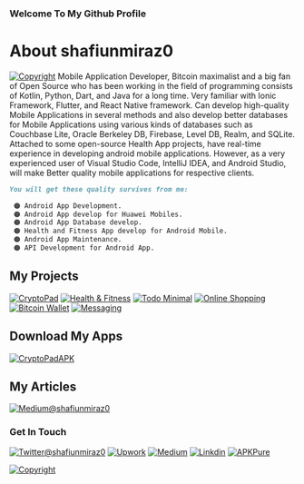 ### Welcome To My Github Profile

<!--
**shafiunmiraz0/shafiunmiraz0** is a ✨ _special_ ✨ repository because its `README.md` (this file) appears on your GitHub profile.

Here are some ideas to get you started:

- 🔭 I’m currently working on ...
- 🌱 I’m currently learning ...
- 👯 I’m looking to collaborate on ...
- 🤔 I’m looking for help with ...
- 💬 Ask me about ...
- 📫 How to reach me: ...
- 😄 Pronouns: ...
- ⚡ Fun fact: ...
-->
# About shafiunmiraz0
[![Copyright](https://img.shields.io/badge/Developer-shafiunmiraz0-f26e1d?style=plastic&logo=data%3Aimage%2Fjpeg%3Bbase64%2C%2F9j%2F4AAQSkZJRgABAQEAAQABAAD%2F4gKgSUNDX1BST0ZJTEUAAQEAAAKQbGNtcwQwAABtbnRyUkdCIFhZWiAH4wAHAA8ABAAwACphY3NwQVBQTAAAAAAAAAAAAAAAAAAAAAAAAAAAAAAAAAAA9tYAAQAAAADTLWxjbXMAAAAAAAAAAAAAAAAAAAAAAAAAAAAAAAAAAAAAAAAAAAAAAAAAAAAAAAAAAAAAAAtkZXNjAAABCAAAADhjcHJ0AAABQAAAAE53dHB0AAABkAAAABRjaGFkAAABpAAAACxyWFlaAAAB0AAAABRiWFlaAAAB5AAAABRnWFlaAAAB%2BAAAABRyVFJDAAACDAAAACBnVFJDAAACLAAAACBiVFJDAAACTAAAACBjaHJtAAACbAAAACRtbHVjAAAAAAAAAAEAAAAMZW5VUwAAABwAAAAcAHMAUgBHAEIAIABiAHUAaQBsAHQALQBpAG4AAG1sdWMAAAAAAAAAAQAAAAxlblVTAAAAMgAAABwATgBvACAAYwBvAHAAeQByAGkAZwBoAHQALAAgAHUAcwBlACAAZgByAGUAZQBsAHkAAAAAWFlaIAAAAAAAAPbWAAEAAAAA0y1zZjMyAAAAAAABDEoAAAXj%2F%2F%2FzKgAAB5sAAP2H%2F%2F%2F7ov%2F%2F%2FaMAAAPYAADAlFhZWiAAAAAAAABvlAAAOO4AAAOQWFlaIAAAAAAAACSdAAAPgwAAtr5YWVogAAAAAAAAYqUAALeQAAAY3nBhcmEAAAAAAAMAAAACZmYAAPKnAAANWQAAE9AAAApbcGFyYQAAAAAAAwAAAAJmZgAA8qcAAA1ZAAAT0AAACltwYXJhAAAAAAADAAAAAmZmAADypwAADVkAABPQAAAKW2Nocm0AAAAAAAMAAAAAo9cAAFR7AABMzQAAmZoAACZmAAAPXP%2FbAEMAAQEBAQEBAQEBAQEBAQEBAQEBAQEBAQEBAQEBAQEBAQEBAQEBAQEBAQEBAQEBAQEBAQEBAQEBAQEBAQEBAQEBAf%2FbAEMBAQEBAQEBAQEBAQEBAQEBAQEBAQEBAQEBAQEBAQEBAQEBAQEBAQEBAQEBAQEBAQEBAQEBAQEBAQEBAQEBAQEBAf%2FAABEIACgAKAMBIgACEQEDEQH%2FxAAcAAACAgIDAAAAAAAAAAAAAAAACgcJBQgEBgv%2FxAAxEAABBAEDAgQFAQkAAAAAAAAEAQIDBQYHESEACBITFDEJIjJBUYEKFiMlJmFxkaH%2FxAAaAQACAgMAAAAAAAAAAAAAAAAEBgMFAQIH%2F8QAKxEBAAIBAgUDBAEFAAAAAAAAAQIRAwQSAAUhIjFBUWEGE3GBFDJSkbHw%2F9oADAMBAAIRAxEAPwC6zEw2jRRtRuztk4913%2FPHPv8Ap%2BOo070e77DOx7tpzTX3LgH35NTLWY3hOIwksDnzHP8AJXyi41RKS97HCVqSQFWuQHRJJOBj1XZkwRyEoOx0gB2sFcDPYTuVsAY8hEu31LHFGrnNbvwrnL8rd%2Fuuy9Le%2FG1tsh1lb2w49YLaHYNXanZ1kN9j9ZI9rVZXYlXRVMb3sSVo7ZfUm18llIKQ9jjZUY1ZZox5aXU6rHpgZ2qSSIxFovoyYlye2IpcnycEabSS1s8eOJRKcRkkkBYsl2Ep7YRuc2MVIl0%2BONUsY%2FaIe%2FCnz%2BXIskqdOLbDbW8EMlw4nAp6rH6WnR72pQ43bhlMukHmgl3feXp9pYklDwEpI6LzRXusdsWvuCd02hunOvOnBE02Kai0TLYQcpEafU2A081bfUFhG1dmH0dyGdWkKnyTJBGXD%2FAIjcqm2gWX6IU%2BAzpY9o1rkoUOUUeHZMaXfU9hik5l3SJYDyl5GRTm20ZENA5TH1UWLNmBGkVHSjzRyNZcT8FbT%2FJdHcH7mtO2Pv26OCa%2BQ5HoSHkQ00BgmKZXhwJ99GIURCJJZV413BDVNs4wxRzy6ok5IICiyx4YOXa3JrBMuCOnmPbAzRyqAbrY9pIVoJSsjJU8BnPuV6bl0MWTS6h1MCOP70v4uTTgZZEcabrsk13OxtIg7r4utsgY5ofpXhU%2B%2Ft9v9L99%2BP06OubPIjYlVF3391Vd02%2Fwvv7fjflOeOjq6i0Ux8e9fHw%2Fj09fjhclCCi7Cw%2FqLfT2H3OKt8tyb0OGW8zYUJbKMwNU8aNbE4tyMjncjt3ObG9u%2FCfWrOU%2BpKiO6aZy0MGoI8wkdnpiQTlQ3rQWWA81ciQQ3osw8r2xyNkr2PkRHNkRzofCrWq5JGbh66dzWi%2BhOk1tlusuXQUNOSO4KsAGhWyyTILl8b5gavGKKF6FWto%2BSLzdmrAEIOyYqwMDEjfM1UPut%2BIrqTrJ6%2BkwxjtNtM5J2ONBa4c3J8jAjIR7I8jtImyxjAFywsQigoWtimia4c0%2ByY5zVX%2BZaCevjPGA43GxZMtuyRIRsLvcxQpEO42rbLybXnLc%2BDUixnjzRmJFkyhII5I09tMHJF8PcMXdtY3WdtJureSUup2SVepNmgWQ3zMxi3wyBmiAoIw8EweVtsoXtiEuwQEfXpQGQvAdOyccl3oJvN6YR7ONZNPdVMczGxxTMqXK8oxjLIMS1RZWBS1ZFBlolFWWFdVWQE0UUUXn42fW2lfOAk1WUIYrBCp5Ry0jS%2B7Y7HTCjw%2B010yaLKp8CqBDLV%2BNfvMdHgxNwDFFOVXOHQ%2BCkN3Lcxw4k4znO8yDzo1cx0fUK4R3%2Baz4hqZqHrNo1qdkml%2BTZ9nRV%2Fl1Ji5EgdRING2CDH6u1pLQWeovauvpwhQg5jq8lkysNeiwNKkicH9L6aWTVZScNjpcEsMmY4wzuQk9pOcXJslk3MVKZPiY8Mf1zqjNy7TY8We46vNizkcciRPTQhFJspQhIh9yOKUbo3xP7WvSFlsY1hc7xb7bcKvt%2FwB%2B%2FHt%2Ffjjo6WI7LfjrU%2Bbyg6d92TKHFb4qUcKs1bx0N9XipRM6oyGDOseZIQzGfMdt%2FUlM99I2R%2F8AMayqHa81Dp0cFNSG%2FSpFJZVdfHSv3XTxxzjb46x%2FfR%2F1%2FwB54U%2B72O5a91o1qIJsrYsytw4AWkrx3ESOBhsCVZY3s4oiu8qFHrMNXIsTfE8ashjVdm7O12Bsgy2PWXwu8TkTdURUVUYqIq%2BJduEVN9%2BON%2Fdejo6H0cT7GF94Qm31uUqZLd9Vkq8HZejKugNAeAEA%2FAFHxxl624c0Uqojsjh6mc6uKmpYjymU5Rzo5pPWEVjZUCkLj8tjYyXQLOnhRVevCplXX9cF6xjEYj3tWF0yI3xua2RN2qqJ8zGLv4Nt%2Bdl4To6OjoY4Qx3GILklfQ6oBb7tAW%2BhXEDKUq3K0UCqRLZbS%2FBuWVe6vHQS82JEJlnjnckzYmRud4lRJfTeBIntTniaJjWvTdF5lTZzXL0dHR1p9ycekZIC%2BPz5%2Ff8Aj44yY4y6t309fgeP%2F9k%3D)](https://www.upwork.com/o/profiles/users/~01403a10ba0dff5635/)
Mobile Application Developer, Bitcoin maximalist and a big fan of Open Source who has been working in the field of programming consists of Kotlin, Python, Dart, and Java for a long time. Very familiar with Ionic Framework, Flutter, and React Native framework. Can develop high-quality Mobile Applications in several methods and also develop better databases for Mobile Applications using various kinds of databases such as Couchbase Lite, Oracle Berkeley DB, Firebase, Level DB, Realm, and SQLite. Attached to some open-source Health App projects, have real-time experience in developing android mobile applications. However, as a very experienced user of Visual Studio Code, IntelliJ IDEA, and Android Studio, will make Better quality mobile applications for respective clients.


```markdown
You will get these quality survives from me:

 🟠 Android App Development.
 🟠 Android App develop for Huawei Mobiles.
 🟠 Android App Database develop.
 🟠 Health and Fitness App develop for Android Mobile.
 🟠 Android App Maintenance.
 🟠 API Development for Android App.

```

## My Projects
[![CryptoPad](https://img.shields.io/badge/Mobile%20App-CryptoPad-yellow)](https://github.com/shafiunmiraz0/CryptoPad)
[![Health & Fitness](https://img.shields.io/badge/Mobile%20App-Health%20%26%20Fitness-green)](https://www.upwork.com/o/profiles/users/~01403a10ba0dff5635/?s=996364627857502209&p=1260766559294222336)
[![Todo Minimal](https://img.shields.io/badge/Mobile%20App-Todo%20Minimal-yellowgreen)](https://www.upwork.com/o/profiles/users/~01403a10ba0dff5635/?s=996364627857502209&p=1259316724397535232)
[![Online Shopping](https://img.shields.io/badge/Mobile%20%20App-Online%20Shopping-critical)]()
[![Bitcoin Wallet](https://img.shields.io/badge/Mobile%20%20App-Bitcoin%20Wallet-orange)]()
[![Messaging](https://img.shields.io/badge/Mobile%20%20App-Messaging-blueviolet)]()

## Download My Apps
[![CryptoPadAPK](https://img.shields.io/badge/CryptoPad-APK-a38907?style=plastic&logo=data%3Aimage%2Fpng%3Bbase64%2CiVBORw0KGgoAAAANSUhEUgAAACAAAAAgCAYAAABzenr0AAAABHNCSVQICAgIfAhkiAAAAAlwSFlzAAAA7AAAAOwBeShxvQAAABl0RVh0U29mdHdhcmUAd3d3Lmlua3NjYXBlLm9yZ5vuPBoAAAWYSURBVFiFrZdrbFRFFMd%2Fs%2B3aboulVTBYykseVRqNNtEAaaXSVkREQekS%2B9SQYsQ%2BqMSQCCSlQgMaTdoo0VIhbgtSCiLyUHCLqK0xfpD0wxJEQYWArSaw9E237fhh5nbvLndLMU6ymZmdM%2Bf%2FP%2BfMnDlXyPJyW0fKhWyAmHTXbiGQ%2FD8tGsgApgMS%2BA1wA71mIVtHyoVsCXUS6jqaCrKDtXjdeZVed36X152%2FZZTAAngD%2BANYDUwEEoAS4E%2BgVMsAEG7eebTl0gMW%2Boq1NcXA%2BluA24E9wHhgDnA%2BaD0R2AkkAy8B0haT7totELlHmy9uzik%2FWQikBW2q9vmG%2BpGi2gIwGSjSwHZgnzbqSQ0%2BA3gFKASmAb8A6cBMlCduamlAuwUJq3PxiJb9Djho%2Btn1ejHQBnwI1OhxgckTfwOO0ZKwIlCqwaM1cLseA6wDzgKTTPLTNYlpeu4GFlsRsCLRZRrbgUqtTGpwg8RB4E0NHm%2BhtwYVDoB3gddtIQicAlYADRr4GT3ORMX5IeBRYLImVA%2Fk6r0bgYXAFQu9Q%2FhvgBwej3DV0vB7IlMrMOKcA2TrsWG92RP2IF2TUF67T8%2B%2F1oaB153f6XXny%2FZjOTc0M4nf7QaJb0IoZhQk4lFhKdLzGahDGGXkgWqgJMIeXgVsMFnfgHLtGcALOK8cXmV3RN9YxJCcgRSSMM73dke445fUOFHhMcJRr%2BdrgOPALuB94A5ULtgK9AxnpBAtU28%2BlJTEiuaqvGKB2ADEBsl5pRQVKWs%2B%2BcDjoUH%2FZ5BYBFSgDq6RK3yoMyZHImAI26dOZfnp2rxagcgxCwwMSgYGh%2Bjo9nFPXCQS6lNKXSs9HvYCERrEZRrXab0vADcAQt0CAxxg2enavNeswAsrv%2BfhvINsc7UCICC3uTpvtQbr14B5emyk5WUGuN4zIrjzyuFV9ihH32VMbjfAe%2FoGAHBEhhE%2FLpqSFUlMuMtxrTOqd%2BKkeY0DJj1GOACcqBAQygPlmoQT8EVG9aZbgTe3trFr4%2BO4yudzqb2bM79fI%2B7OOwDiYrqjFmgQJ4F54m7gVTOYFYGXtVCWErAlWlmenDiO1e%2B00NnjY3xsJEtSJxNhDwNgSEhjTxbqSV4KfAncD3xrBgt4jk1NoPO%2FlENS6EhtP3CG5tY2WuufJyxM8HTZcRKzGpmffC8vZk7375bCeDuMvg04gMqwrbfywE5gO7Bf6eKcsXCxrYuBQRlg%2Bbaix%2FhsawZRkX5bbAzv2a917QSqgsFDEdiEit8%2BwN7X42hCJSGKnUn87FpKS2s7s5Y30tc%2FGGi5alc7ontOEnjnyy1wQhIwDg%2FAvvglNT4pRQXAlAlj8A1Ink2dwl%2FHsvn87UyiHYFRFIhNphvwnPaAjxDtVonoBOBVWTD%2FY%2BF%2F8UIok655pXWFOhvGorJfPSovnAL18IEoAapiM1zrQyUigFRgNjDW46EhpdS1UgpZBlyzkL0qEKVB4LPxp9wj6EfO55Nr8deYw7dgDjBPC55D1W17gOXAj8AJj4eGuPQ656Ufsj4a2%2BNIH5RiJkCYkL9ej%2BptCnL7Qg3eoAmMGXar3bYFKDHXmHNQz%2B0O3a%2FTfYpeX6DnJxndc5yJv4ZIw7rGDGhrUaUSWrALKNPzdK0gNQgkVEFiD9JjjEckMStIwNgQ7AmzpUdQ5dhkPbbyjLmQHZFEAipTmRcNC8os5O3AZuCy%2Fm22AA8mMCKJItRdfVD%2FgjfMsmI9UvO68yr%2F%2BSq336rGtAnRvvetBZuvu%2FNzpUSEA53AhCBgUPf2C1Th%2BN7tURDF9nBh5%2BbPuVN7Kp7Y8dTchPUS6GgqkDagEfXRsAnljb2o61OLulLNtwcOqBqzy%2BpzbtHchLMBVHXvQKXfaOCQ7hcDLcBP%2F4FAyCYloqOpIBspZUyG69N%2FAf%2BcDG4FV4%2FCAAAAAElFTkSuQmCC)](https://github.com/shafiunmiraz0/CryptoPad/raw/master/APK/app-release.apk)

## My Articles
[![Medium@shafiunmiraz0](https://img.shields.io/badge/Bitcoin-Summary-f26e1d?style=flat&logo=medium)](https://medium.com/@shafiunmiraz0)

### Get In Touch

[![Twitter@shafiunmiraz0](https://img.shields.io/badge/Follow-Me-1DA1F2?style=plastic&logo=twitter)](https://twitter.com/shafiunmiraz0)
[![Upwork](https://img.shields.io/badge/Hire-Me-6FDA44&?style=plastic&logo=upwork)](https://www.upwork.com/o/profiles/users/~01403a10ba0dff5635/)
[![Medium](https://img.shields.io/badge/Follow-Me-14161A?style=plastic&logo=medium)](https://medium.com/@shafiunmiraz0)
[![Linkdin](https://img.shields.io/badge/Connect-Me-1DA1F2?style=plastic&logo=linkedin)](https://www.linkedin.com/in/shafiunmiraz0?lipi=urn%3Ali%3Apage%3Ad_flagship3_profile_view_base_contact_details%3Bne4yOxyDRcShqSgYrVLHjQ%3D%3D)
[![APKPure](https://img.shields.io/badge/Follow-Me-1df26e?style=plastic&logo=data%3Aimage%2Fpng%3Bbase64%2CiVBORw0KGgoAAAANSUhEUgAAADoAAAA6CAIAAABu2d1%2FAAAAIGNIUk0AAHomAACAhAAA%2BgAAAIDoAAB1MAAA6mAAADqYAAAXcJy6UTwAAAAGYktHRAD%2FAP8A%2F6C9p5MAAAAHdElNRQfkCBgKEwX4zvdOAAAAc3RFWHRSYXcgcHJvZmlsZSB0eXBlIGlwdGMACmlwdGMKICAgICAgMzgKMzg0MjQ5NGQwNDA0MDAwMDAwMDAwMDE5MWMwMjY3MDAxNDRlNGM0ODRkNjI3OTU4MzI3ODc4MzE0ZTQ2NjczMzc1Njk1NDc4CjYzMDAKaV2uSwAACKlJREFUaN7tmt9vHNUVx7%2Fn3JnZ32uv7bXjOIE4IU1CIG3BSSARxQmBlqRFpWor9aEkr5X6WvWl%2F0H%2FhrZQFVooqSpIRKUi1FZFheAQk1%2BEHwlNcGyvf8Xr%2FT0z954%2BjO049qy99poCElf3YaVZzXzuZ%2B8958y9SyKCL0%2FjzxvgK9wvTrPW60aC5dYAgb5AuLIykGA9iNcH19O%2Bqz2iekAUtRy1Hn6bxQ2k%2FeLDV84UPk0oxywOi0Jked7Ur7cd3p%2Fdb8QwNbVamsI1Ikz09vT1U7euRNiaNrVFXyAYQ7G0d%2BnvU6P7s%2Fvr62%2B0NRcZCAB%2BO3IGQJQth9SdnW124qZ0T7R4oXzx3PQZAhkxnw%2BuEWHQQP7GP6evJlXEFyOQhR0QX1QrbkTsmhY6NXYSQJOCm7BLAPC7kXdc0RwGYcC2KXWoYU0c5%2FiF4tn38gNNCl4jbqD23MzQG7c%2BTqmoXkJAEAOrDZ%2FG7JoRJkAgp8ZeblLwWu0SADw78k5V%2FFC1ArZNucMaFrYIYmBinDhfOHth5lwzgteCG6i9UBh%2B%2FdZHaRUJVathZfBpzKoamX0EETT0qVxTgtc%2Bd58bGSgbLzSOCtgy5Q51M1A7N0gT58Rg4cylmcE1C141bhBr3y%2BO%2Fm3qg1QdtYbsjNyM21WRO%2B5PRBq6mRCxRrvPjgyUjKtCUxQp4%2Bfb1Q2whTvrnkDwuZm3LxfOr03w6nANhIk%2BLI29NnUlVC0DZeMfjvd0RyNu2HsKEfnin84Fgj9juwHAcyMDM7q2VC0BPiRJ%2FKttP96b7q%2FqkiK1eMBi4ipxduatK4WLBF6t4FXgGogiulqeOD35frha4qJ2n2rdtSGV7G8%2FluIWX%2Fw6gr25GPyZ2Q3U%2Fn5kYFpXrFC1Yto4%2Bkz3XgB3p7ccSPVXTInrCc6%2F9WHx8moFN4orEEX038rUqxOXUypiwtQWdO1YZue2dKcvGsDR7NMJShnRYYLZldqp3MnZga47blDI%2FmHk7JRftkgtWkSB2laOPNPdB4DBBuault6HUo%2BWwwXrhEoOzLz5UfFK8OX1xBWIIh6qTv914mLSCldb1LVjmR3b011B9CBBIDiORD3BNVM7PfbyKtw2iDuvdtwr2UvUAtBi0uz8tLsvGFxAY2C2tGzbn%2FpWPcFxlTiTf%2FNq8QMGS2OCV8YN1I5U83%2BZuJAKU6uI87r6ROv2neluT7RAtBgtJhjkd7LfdxANFcykaqZ6euwkgAa3klbGDZ76%2FOi7ObfohM1aT3SnSvys5yAABVY02y1SBuae1q891nKkYkq85FmB4Lfz%2F%2F6k9HGDM3iFd7VAba5WODl%2BPhleIZBr9O54ehTT1wtTi4iMSERFI84uG68LhWxFKFJlXTw9dvLnvb9sxO4KuEZEEf1x9N1ht9Bux%2F0luAYSJX61cOalS%2F%2BoE5MExj6kkltUyQVTyGV02RtnP60U1JbDDdROuMU%2Fj59PKkcvqQEEYpE16U1UVI1VDKFFAqAZl73EZlNZlMMI5Bq3y%2B7%2BdudTaKxGW27uBrP2xdzgUC0fYWvpb0kgbfQ4JmEpEWMgS7uGEEmO7SE3apNZeAsmrprykfZjaafFiG5kY6oubqD2lld%2BMTeYqKNWkZr2b1VVlcDLLW0BFC77CW1uT4ZAbafdfST7XQC0JKsveKluADdQ%2B1Ju8HptOlpf7QQmodTye9oCEMkoOzcXCA7UPtZ2tMVpDVVLoLl%2Bu1l1HiCKOO9V%2FpQbjNeftVP%2BZMWqgmysuAUfCPYSm0wFBAK54mbtDY%2FXUeuLHnLHABiYBMe67Lbl7AZqXx5771p1qp5aY%2FSETIJ5ZdYgC5CMsHPTizlkCFzV5cNtT7ZG2ubVyu0ZbyxSBVO6Vrt53R2dvxqOK4AiLvrVF3Ln4so2dWZtXufLqoIl2bVeoznBIuzB67C6nsh%2Bb6FaAvFsZwDbI3clVLRdpTvtDOY2ZEMmgxGjiE%2BOnb9amczY8dDUwIIp3GLLZjCo4cMYwihHJ7xUQg33Z3%2BYibQb0fPlxCe14Zq485OYQQVd3hrfFAgKxw3UVrT3Qu5cNEwtIEzW9erNAufIt%2F3VHBwRIFD%2FKlefTmeCWCsgAxExitSwN%2F5m8b04xwSGwVXjPpL6RtZqnWcNwQ3UvjJ%2B8Up5PDSNASTGHOvYZcfvq48qWFq1zFZqVHUrP0j1tkc6DGT2hY8UgH2J3UPuWEGXFClXvI1O9oH4Tty5L78YN7i2OdIaY2tpQFBEM9rtT275za6fSBPnDWVTvVS5ZpGaX8QiEmHHIXvSz8c4SkT3xbZapAyEl8FlIoEcyPQ%2B0tL7xvTVtBVZCC2AEpzo3guCZ%2Fw1bYULEzPo%2BcnXcv6UTfaCsCM2WSLSbrXeG%2BvdEd0CgO90EhYZBABOdO9dtIgYVNTuw8nNj7RtE8BhyyJefVeARDnyZOtBBY5zJEpO0GMUYbBFVquVvC%2B2zaGQABqCy0QCHMxsPZC%2Bu6jd2xuMBBKc2NAHpmaOZoM4tT%2Bxe6OTrRoXc%2FkWoKpx9yV23xvt3RrpQdhp0nJp4nj33vkUEKh9KLnpUMeOYEhrxgVgYByyD6X6XPECJgJ86LRKHG050J%2Fqi3GkzlDDmiIS4HD79n2pzaVAMAEix7v6wKSbPvUOBD%2BcvL%2FH6QyIibhqageTezJW2iar3jJeocQ53t1nRBS4pN19iU1HOnYEg2kSd4HgB13xmMgX3apSj6YexLI%2FXV3cgOnx9h3fTG4sGZcExzf0QXHzau8UvKfHznqia8Y9kNzTZqUNzDIRcrlIpMUw8YkNe6f9Sl%2Bi54mOneuldl5whOxD6b6yqWasVH%2FqQax0WLscbpByjmZ33R%2Fr%2BlF2D62f2oWCDya%2FnlGpB%2BI7V1QLgFaqrIVAg%2Fmh3lhbixNfR9aF9%2F9P8cJdTleP07mwPFgL7txNgXU5MK8Pjcb%2BRNDoHtlnhjrfGrLRVH76%2F7cv2Z9bvsL9Cne%2B%2FQ%2BMSHRsbOJsfgAAACV0RVh0ZGF0ZTpjcmVhdGUAMjAyMC0wOC0yNFQxMDoxOTowNS0wNDowMK6n6aYAAAAldEVYdGRhdGU6bW9kaWZ5ADIwMjAtMDgtMjRUMTA6MTk6MDUtMDQ6MDDf%2BlEaAAAAAElFTkSuQmCC)](https://apkpure.com/u/12361316)

[![Copyright](https://img.shields.io/badge/MIT%20License-Copyright%20(c)%202020%20Shafiun%20Miraz-202020)](https://github.com/shafiunmiraz0/shafiunmiraz0/blob/master/LICENSE)
